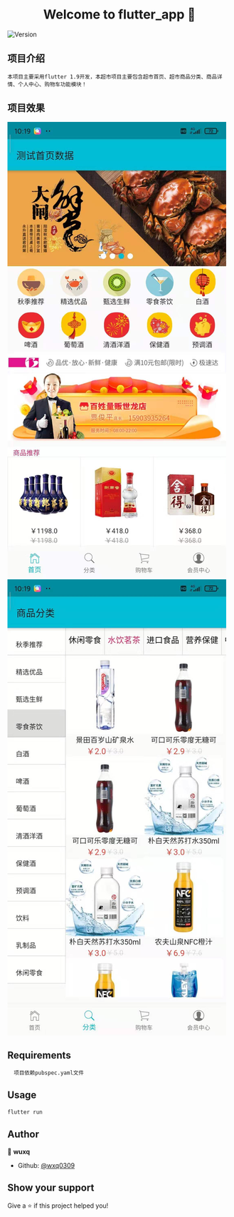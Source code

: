 <h1 align="center">Welcome to flutter_app 👋</h1>
<p>
  <img alt="Version" src="https://img.shields.io/badge/version-v1.0-blue.svg?cacheSeconds=2592000" />
</p>

## 项目介绍
```
本项目主要采用flutter 1.9开发，本超市项目主要包含超市首页、超市商品分类、商品详情、个人中心、购物车功能模块！

```

## 项目效果
![image](https://github.com/wxq0309/flutter_app/blob/master/images/first.jpg)
![image](https://github.com/wxq0309/flutter_app/blob/master/images/second.jpg)


## Requirements
```
  项目依赖pubspec.yaml文件
```

## Usage 

```sh
flutter run 
```

## Author

👤 **wuxq**

* Github: [@wxq0309](https://github.com/wxq0309)

## Show your support

Give a ⭐️ if this project helped you!
